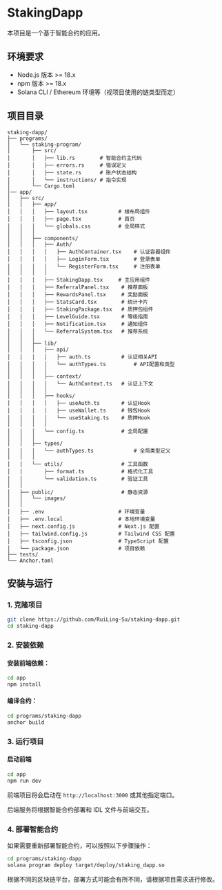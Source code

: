 

# StakingDapp

本项目是一个基于智能合约的应用。

## 环境要求

- Node.js 版本 >= 18.x
- npm 版本 >= 18.x
- Solana CLI / Ethereum 环境等（视项目使用的链类型而定）

## 项目目录

```
staking-dapp/
├── programs/
│   └── staking-program/
│       ├── src/
│       │   ├── lib.rs        # 智能合约主代码
│       │   ├── errors.rs     # 错误定义
│       │   ├── state.rs      # 账户状态结构
│       │   └── instructions/ # 指令实现
│       └── Cargo.toml
│── app/
│   ├── src/
│   │   ├── app/
│   │   │   ├── layout.tsx          # 根布局组件
│   │   │   ├── page.tsx            # 首页
│   │   │   └── globals.css         # 全局样式
│   │   │
│   │   ├── components/
│   │   │   ├── Auth/
│   │   │   │   ├── AuthContainer.tsx    # 认证容器组件
│   │   │   │   ├── LoginForm.tsx        # 登录表单
│   │   │   │   └── RegisterForm.tsx     # 注册表单
│   │   │   │
│   │   │   ├── StakingDapp.tsx     # 主应用组件
│   │   │   ├── ReferralPanel.tsx    # 推荐面板
│   │   │   ├── RewardsPanel.tsx     # 奖励面板
│   │   │   ├── StatsCard.tsx        # 统计卡片
│   │   │   ├── StakingPackage.tsx   # 质押包组件
│   │   │   ├── LevelGuide.tsx       # 等级指南
│   │   │   ├── Notification.tsx     # 通知组件
│   │   │   └── ReferralSystem.tsx   # 推荐系统
│   │   │
│   │   ├── lib/
│   │   │   ├── api/
│   │   │   │   ├── auth.ts          # 认证相关API
│   │   │   │   └── authTypes.ts         # API配置和类型
│   │   │   │
│   │   │   ├── context/
│   │   │   │   └── AuthContext.ts   # 认证上下文
│   │   │   │
│   │   │   ├── hooks/
│   │   │   │   ├── useAuth.ts       # 认证Hook
│   │   │   │   ├── useWallet.ts     # 钱包Hook
│   │   │   │   └── useStaking.ts    # 质押Hook
│   │   │   │
│   │   │   └── config.ts            # 全局配置
│   │   │
│   │   ├── types/
│   │   │   └── authTypes.ts             # 全局类型定义
│   │   │
│   │   └── utils/                   # 工具函数
│   │       ├── format.ts            # 格式化工具
│   │       └── validation.ts        # 验证工具
│   │
│   ├── public/                      # 静态资源
│   │   └── images/
│   │
│   ├── .env                        # 环境变量
│   ├── .env.local                  # 本地环境变量
│   ├── next.config.js              # Next.js 配置
│   ├── tailwind.config.js          # Tailwind CSS 配置
│   ├── tsconfig.json               # TypeScript 配置
│   └── package.json                # 项目依赖
├── tests/
└── Anchor.toml
```
## 安装与运行

### 1. 克隆项目

```bash
git clone https://github.com/RuiLing-Su/staking-dapp.git
cd staking-dapp
```

### 2. 安装依赖

#### 安装前端依赖：

```bash
cd app
npm install
```

#### 编译合约：

```bash
cd programs/staking-dapp
anchor build
```

### 3. 运行项目

#### 启动前端

```bash
cd app
npm run dev
```

前端项目将会启动在 `http://localhost:3000` 或其他指定端口。

后端服务将根据智能合约部署和 IDL 文件与前端交互。

### 4. 部署智能合约

如果需要重新部署智能合约，可以按照以下步骤操作：

```bash
cd programs/staking-dapp
solana program deploy target/deploy/staking_dapp.so
```

根据不同的区块链平台，部署方式可能会有所不同，请根据项目需求进行修改。